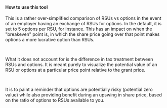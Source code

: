 #### How to use this tool

This is a rather over-simplified comparison of RSUs vs options in the event of an employer having an exchange of RSUs for options. In the default, it is set to 5 options per RSU, for instance. This has an impact on when the "breakeven" point is, in which the share price going over that point makes options a more lucrative option than RSUs.

&nbsp;  

What it does not account for is the difference in tax treatment between RSUs and options. It is meant purely to visualize the potential value of an RSU or options at a particular price point relative to the grant price.

&nbsp;  

It is to paint a reminder that options are potentially risky (potential zero value) while also providing benefit during an upswing in share price, based on the ratio of options to RSUs available to you.